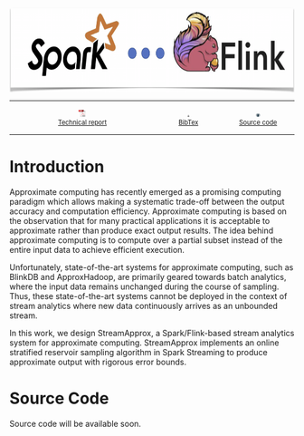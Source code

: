 <div class="row">
<div class="large-6 large-push-3 columns" markdown="0" style="text-align:center;">
  <img class="img-spark-flink" src="/images/spark-flink1.png" alt="spark-flink" style="height: 150px; weight: 635px;"/>
</div>
</div>

-----
<div class="large-6 large-push-3 columns" markdown="0">
<div class="large-2 large-push-3 columns" markdown="0" style="text-align:center; display:block;">
        <a href="https://streamapprox.github.io/">
            <img class="t0" width="5%" src="/images/report-icon.png" alt="Technical report">
            <div style="text-align:center; margin: 0 0 0 0; font-size: 0.8em;">Technical report</div>
        </a>
</div>    
<div class="large-2 large-push-3 columns" markdown="0" style="text-align:center; display:block;">
        <a href="https://streamapprox.github.io/">
            <img class="t0" width="5%" src="/images/bibtex-icon.png" alt="Bibtex">
            <div style="text-align:center; margin: 0 0 0 0; font-size: 0.8em;">BibTex</div>
        </a>   
</div>
<div class="large-2 large-push-3 columns" markdown="0" style="text-align:center; display:block;">
        <a href="https://github.com/streamapprox/">
            <img class="t0" width="5%" src="/images/github-icon.png" alt="Source code">
            <div style="text-align:center; margin: 0 0 0 0; font-size: 0.8em;">Source code</div>
        </a>
</div>

</div>

-------
# Introduction
Approximate computing has recently emerged as a promising computing paradigm which allows making a systematic trade-off between the output accuracy and computation efficiency. Approximate computing is based on the observation that for many practical applications it is acceptable to approximate rather than produce exact output results. The idea behind approximate computing is to compute over a partial subset instead of the entire input data to achieve efficient execution.

Unfortunately, state-of-the-art systems for approximate computing, such as BlinkDB and ApproxHadoop, are primarily geared towards batch analytics, where the input data remains unchanged during the course of sampling. Thus, these state-of-the-art systems cannot be deployed in the context of stream analytics where new data continuously arrives as an unbounded stream.

In this work, we design StreamApprox, a Spark/Flink-based stream analytics system for approximate computing.  StreamApprox implements an online stratified reservoir sampling algorithm in Spark Streaming to produce approximate output with rigorous error bounds.

# Source Code
Source code will be available soon.
